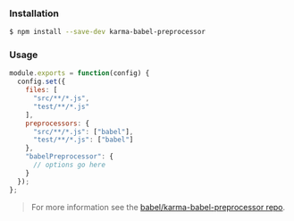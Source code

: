 ### Installation

```sh
$ npm install --save-dev karma-babel-preprocessor
```

### Usage

```js
module.exports = function(config) {
  config.set({
    files: [
      "src/**/*.js",
      "test/**/*.js"
    ],
    preprocessors: {
      "src/**/*.js": ["babel"],
      "test/**/*.js": ["babel"]
    },
    "babelPreprocessor": {
      // options go here
    }
  });
};
```

> For more information see the
> [babel/karma-babel-preprocessor repo](https://github.com/babel/karma-babel-preprocessor).
